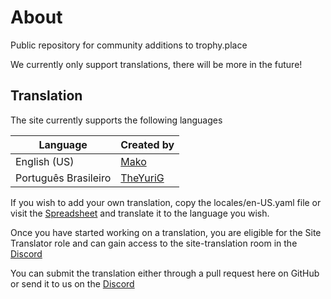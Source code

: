 # About

Public repository for community additions to trophy.place

We currently only support translations, there will be more in the future!

## Translation

The site currently supports the following languages

| Language             | Created by                                        |
| -------------------- | ------------------------------------------------- |
| English (US)         | [Mako](https://trophy.place/user/Derpy_Herpy_902) |
| Português Brasileiro | [TheYuriG](https://trophy.place/user/TheYuriG)    |

If you wish to add your own translation, copy the locales/en-US.yaml file or visit the [Spreadsheet](https://docs.google.com/spreadsheets/d/1CYc1FXg_VJVyd2lrpKriP0_7ujV57iVoYR9ZTKKAcsw/edit#gid=0) and translate it to the language you wish.

Once you have started working on a translation, you are eligible for the Site Translator role and can gain access to the site-translation room in the [Discord](https://discord.gg/QkMeChW3Vn)

You can submit the translation either through a pull request here on GitHub or send it to us on the [Discord](https://discord.gg/QkMeChW3Vn)
